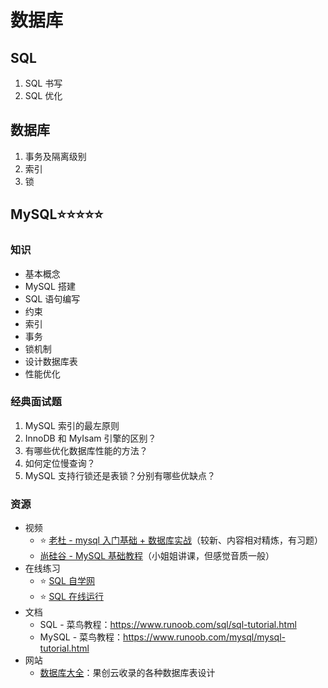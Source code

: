 # 数据库

## SQL

1. SQL 书写
2. SQL 优化

## 数据库

1. 事务及隔离级别
2. 索引
3. 锁

## MySQL⭐⭐⭐⭐⭐

### 知识

-  基本概念
-  MySQL 搭建
-  SQL 语句编写
-  约束
-  索引
-  事务
-  锁机制
-  设计数据库表
-  性能优化

### 经典面试题

1. MySQL 索引的最左原则
2. InnoDB 和 MyIsam 引擎的区别？
3. 有哪些优化数据库性能的方法？
4. 如何定位慢查询？
5. MySQL 支持行锁还是表锁？分别有哪些优缺点？

### 资源

-  视频
   -  ⭐ [老杜 - mysql 入门基础 + 数据库实战](https://www.bilibili.com/video/BV1Vy4y1z7EX)（较新、内容相对精炼，有习题）
   -  [尚硅谷 - MySQL 基础教程](https://www.bilibili.com/video/BV1xW411u7ax)（小姐姐讲课，但感觉音质一般）
-  在线练习
   -  ⭐ [SQL 自学网](http://xuesql.cn/)
   -  ⭐ [SQL 在线运行](https://www.bejson.com/runcode/sql/)
-  文档
   -  SQL - 菜鸟教程：https://www.runoob.com/sql/sql-tutorial.html
   -  MySQL - 菜鸟教程：https://www.runoob.com/mysql/mysql-tutorial.html
-  网站
   -  [数据库大全](https://www.code-nav.cn/rd/?rid=b00064a76012546b016e274a3724c5f0)：果创云收录的各种数据库表设计

